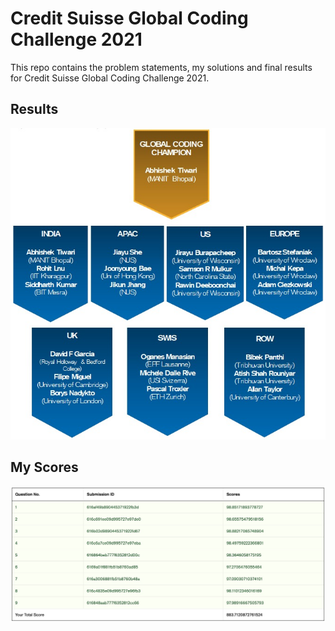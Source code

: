# Credit Suisse Global Coding Challenge 2021

This repo contains the problem statements, my solutions and final results for Credit Suisse Global Coding Challenge 2021.

## Results

![Results](results.jpeg)

## My Scores

![My Scores](scores.jpeg)
